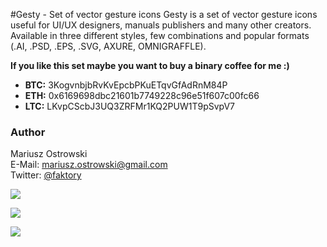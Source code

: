 #Gesty - Set of vector gesture icons
Gesty is a set of vector gesture icons useful for UI/UX designers, manuals publishers and many other creators. Available in three different styles, few combinations and popular formats (.AI, .PSD, .EPS, .SVG, AXURE, OMNIGRAFFLE).

**If you like this set maybe you want to buy a binary coffee for me :)**

- **BTC:** 3KogvnbjbRvKvEpcbPKuETqvGfAdRnM84P
- **ETH:** 0x6169698dbc21601b7749228c96e51f607c00fc66
- **LTC:** LKvpCScbJ3UQ3ZRFMr1KQ2PUW1T9pSvpV7

### Author
Mariusz Ostrowski  
E-Mail: mariusz.ostrowski@gmail.com  
Twitter: [@faktory](https://twitter.com/faktory)

![](https://raw.githubusercontent.com/pixle/gesty/master/Preview/style01.png)

![](https://raw.githubusercontent.com/pixle/gesty/master/Preview/style02.png)

![](https://raw.githubusercontent.com/pixle/gesty/master/Preview/style03.jpg)
